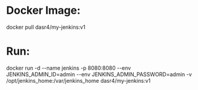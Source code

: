 # Docker Image:
docker pull dasr4/my-jenkins:v1

# Run:
docker run -d --name jenkins -p 8080:8080 --env JENKINS_ADMIN_ID=admin --env JENKINS_ADMIN_PASSWORD=admin -v /opt/jenkins_home:/var/jenkins_home dasr4/my-jenkins:v1
